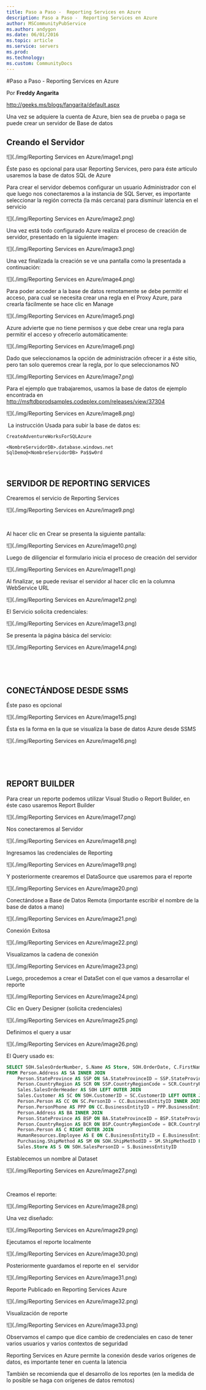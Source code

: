 ```yaml
---
title: Paso a Paso -  Reporting Services en Azure
description: Paso a Paso -  Reporting Services en Azure
author: MSCommunityPubService
ms.author: andygon
ms.date: 06/01/2016
ms.topic: article
ms.service: servers
ms.prod: 
ms.technology:
ms.custom: CommunityDocs
---
```


#Paso a Paso -  Reporting Services en Azure



Por **Freddy Angarita**

<http://geeks.ms/blogs/fangarita/default.aspx>


Una vez se adquiere la cuenta de Azure, bien sea de prueba o paga se
puede crear un servidor de Base de datos

Creando el Servidor
-------------------

![](./img/Reporting Services en Azure/image1.png)
    

Éste paso es opcional para usar Reporting Services, pero para éste
artículo usaremos la base de datos SQL de Azure

Para crear el servidor debemos configurar un usuario Administrador con
el que luego nos conectaremos a la instancia de SQL Server, es
importante seleccionar la región correcta (la más cercana) para
disminuir latencia en el servicio

![](./img/Reporting Services en Azure/image2.png)
    

Una vez está todo configurado Azure realiza el proceso de creación de
servidor, presentado en la siguiente imagen:

![](./img/Reporting Services en Azure/image3.png)
    

Una vez finalizada la creación se ve una pantalla como la presentada a
continuación:

![](./img/Reporting Services en Azure/image4.png)
    

Para poder acceder a la base de datos remotamente se debe permitir el
acceso, para cual se necesita crear una regla en el Proxy Azure, para
crearla fácilmente se hace clic en Manage

![](./img/Reporting Services en Azure/image5.png)
    

Azure advierte que no tiene permisos y que debe crear una regla para
permitir el acceso y ofrecerlo automáticamente:

![](./img/Reporting Services en Azure/image6.png)
    

Dado que seleccionamos la opción de administración ofrecer ir a éste
sitio, pero tan solo queremos crear la regla, por lo que seleccionamos
NO

![](./img/Reporting Services en Azure/image7.png)
    

Para el ejemplo que trabajaremos, usamos la base de datos de ejemplo
encontrada en
<http://msftdbprodsamples.codeplex.com/releases/view/37304>

![](./img/Reporting Services en Azure/image8.png)
    

 La instrucción Usada para subir la base de datos es:

    CreateAdventureWorksForSQLAzure

    <NombreServidorDB>.database.windows.net
    SqlDemo@<NombreServidorDB> Pa$$w0rd

 

SERVIDOR DE REPORTING SERVICES
------------------------------

Crearemos el servicio de Reporting Services

![](./img/Reporting Services en Azure/image9.png)
    

 

Al hacer clic en Crear se presenta la siguiente pantalla:

![](./img/Reporting Services en Azure/image10.png)
    

Luego de diligenciar el formulario inicia el proceso de creación del
servidor

![](./img/Reporting Services en Azure/image11.png)
    

Al finalizar, se puede revisar el servidor al hacer clic en la columna
WebService URL

![](./img/Reporting Services en Azure/image12.png)
    

El Servicio solicita credenciales:

![](./img/Reporting Services en Azure/image13.png)
    

Se presenta la página básica del servicio:

![](./img/Reporting Services en Azure/image14.png)
    

 

 

CONECTÁNDOSE DESDE SSMS
-----------------------

Éste paso es opcional

![](./img/Reporting Services en Azure/image15.png)
    

Ésta es la forma en la que se visualiza la base de datos Azure desde
SSMS

![](./img/Reporting Services en Azure/image16.png)
    

 

 

REPORT BUILDER
--------------

Para crear un reporte podemos utilizar Visual Studio o Report Builder,
en éste caso usaremos Report Builder

![](./img/Reporting Services en Azure/image17.png)
    

Nos conectaremos al Servidor

![](./img/Reporting Services en Azure/image18.png)
    

Ingresamos las credenciales de Reporting

![](./img/Reporting Services en Azure/image19.png)
    

Y posteriormente crearemos el DataSource que usaremos para el reporte

![](./img/Reporting Services en Azure/image20.png)
    

Conectándose a Base de Datos Remota (importante escribir el nombre de la
base de datos a mano)

![](./img/Reporting Services en Azure/image21.png)
    

Conexión Exitosa

![](./img/Reporting Services en Azure/image22.png)
    

Visualizamos la cadena de conexión

![](./img/Reporting Services en Azure/image23.png)
    

Luego, procedemos a crear el DataSet con el que vamos a desarrollar el
reporte

![](./img/Reporting Services en Azure/image24.png)
    

Clic en Query Designer (solicita credenciales)

![](./img/Reporting Services en Azure/image25.png)
    

Definimos el query a usar

![](./img/Reporting Services en Azure/image26.png)
    

El Query usado es:


``` SQL
SELECT SOH.SalesOrderNumber, S.Name AS Store, SOH.OrderDate, C.FirstName AS SalesFirstName, C.LastName AS SalesLastName, E.JobTitle AS SalesTitle, SOH.PurchaseOrderNumber, SM.Name AS ShipMethod, BA.AddressLine1 AS BillAddress1, BA.AddressLine2 AS BillAddress2, BA.City AS BillCity, BA.PostalCode AS BillPostalCode, BSP.Name AS BillStateProvince, BCR.Name AS BillCountryRegion, SA.AddressLine1 AS ShipAddress1, SA.AddressLine2 AS ShipAddress2, SA.City AS ShipCity, SA.PostalCode AS ShipPostalCode, SSP.Name AS ShipStateProvince,SCR.Name AS ShipCountryRegion, PPP.PhoneNumber AS CustPhone, CC.FirstName AS CustFirstName, CC.LastName AS CustLastName
FROM Person.Address AS SA INNER JOIN
    Person.StateProvince AS SSP ON SA.StateProvinceID = SSP.StateProvinceID INNER JOIN 
    Person.CountryRegion AS SCR ON SSP.CountryRegionCode = SCR.CountryRegionCode RIGHT OUTER JOIN
    Sales.SalesOrderHeader AS SOH LEFT OUTER JOIN
    Sales.Customer AS SC ON SOH.CustomerID = SC.CustomerID LEFT OUTER JOIN 
    Person.Person AS CC ON SC.PersonID = CC.BusinessEntityID INNER JOIN 
    Person.PersonPhone AS PPP ON CC.BusinessEntityID = PPP.BusinessEntityID LEFT OUTER JOIN 
    Person.Address AS BA INNER JOIN 
    Person.StateProvince AS BSP ON BA.StateProvinceID = BSP.StateProvinceID INNER JOIN 
    Person.CountryRegion AS BCR ON BSP.CountryRegionCode = BCR.CountryRegionCode ON SOH.BillToAddressID = BA.AddressID ON SA.AddressID = SOH.ShipToAddressID LEFT OUTER JOIN 
    Person.Person AS C RIGHT OUTER JOIN
    HumanResources.Employee AS E ON C.BusinessEntityID = E.BusinessEntityID ON SOH.SalesPersonID = E.BusinessEntityID LEFT OUTER JOIN 
    Purchasing.ShipMethod AS SM ON SOH.ShipMethodID = SM.ShipMethodID LEFT OUTER JOIN
    Sales.Store AS S ON SOH.SalesPersonID = S.BusinessEntityID
```

Establecemos un nombre al Dataset

![](./img/Reporting Services en Azure/image27.png)
    

 

Creamos el reporte:

![](./img/Reporting Services en Azure/image28.png)
    

Una vez diseñado:

![](./img/Reporting Services en Azure/image29.png)
    

Ejecutamos el reporte localmente

![](./img/Reporting Services en Azure/image30.png)
    

Posteriormente guardamos el reporte en el  servidor

![](./img/Reporting Services en Azure/image31.png)
    

Reporte Publicado en Reporting Services Azure

![](./img/Reporting Services en Azure/image32.png)
    

Visualización de reporte

![](./img/Reporting Services en Azure/image33.png)
    

Observamos el campo que dice cambio de credenciales en caso de tener
varios usuarios y varios contextos de seguridad

Reporting Services en Azure permite la conexión desde varios orígenes de
datos, es importante tener en cuenta la latencia

También se recomienda que el desarrollo de los reportes (en la medida de
lo posible se haga con orígenes de datos remotos)




